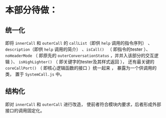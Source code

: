 #   本部分待做：

##  统一化
即将 ```innerCall``` 和 ```outerCall``` 的 ```callList```（即供 ```help``` 调用的指令序列）  、 ```description```（即供 ```help``` 调用的简介）  、```isCall() ``` （ 即指令的tester ）、```noHeaderMode``` （ 即原先的 ```outerConversationStatus``` ，并并入该部分的交互逻辑 ）、 ```isHighLighter()``` （ 即关键字的tester及其样式返回 ）， 还有最关键的 ```coreCallPort()``` （ 即核心逻辑函数的接口 ）统一起来 ， 暴露为一个供调用的类， 置于 ```SystemCall.js``` 中。

##  结构化
即对 ```innerCall``` 和 ```outerCall``` 进行改造， 使前者符合模块内要求，后者形成外部接口的调用固定化。